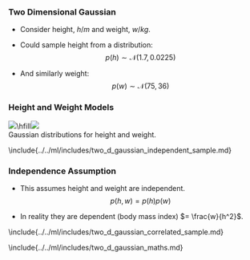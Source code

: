 ### Two Dimensional Gaussian

-   Consider height, $h/m$ and weight, $w/kg$.

-   Could sample height from a distribution:
    $$p(h) \sim {\mathcal{N}\left(1.7,0.0225\right)}$$

-   And similarly weight: $$p(w) \sim {\mathcal{N}\left(75,36\right)}$$

### Height and Weight Models


![](../../ml/diagrams/height_gaussian.png)\hfill![](../../ml/diagrams/weight_gaussian.png)\
Gaussian distributions for height and weight.

\include{../../ml/includes/two_d_gaussian_independent_sample.md}

### Independence Assumption

-   This assumes height and weight are independent.
    $$p(h, w) = p(h)p(w)$$

-   In reality they are dependent (body mass index) $= \frac{w}{h^2}$.

\include{../../ml/includes/two_d_gaussian_correlated_sample.md}

\include{../../ml/includes/two_d_gaussian_maths.md}
